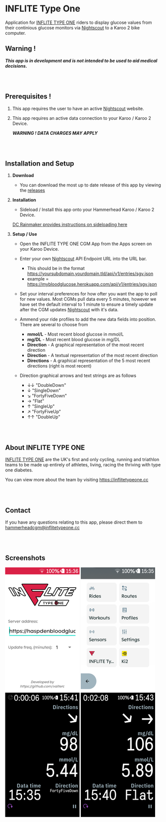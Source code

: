 # INFLITE Type One

Application for [INFLITE TYPE ONE](https://inflite.cc/typeone/) riders to display glucose values from their continious glucose monitors via [Nightscout](https://github.com/nightscout/cgm-remote-monitor) to a Karoo 2 bike computer.

## Warning !

**_This app is in development and is not intended to be used to aid medical decisions._**

</br></br>

## Prerequisites !

1. This app requires the user to have an active [Nightscout](https://github.com/nightscout/cgm-remote-monitor) website. 
    
2. This app requires an active data connection to your Karoo / Karoo 2 Device.
    
    **_WARNING ! DATA CHARGES MAY APPLY_**

</br></br>

## Installation and Setup
1. **Download**

   * You can download the most up to date release of this app by viewing the [releases](https://github.com/haspden/INFLITE-TYPE-ONE-Hammerhead-CGM/releases)


2. **Installation**

    * Sideload / Install this app onto your Hammerhead Karoo / Karoo 2 Device.
    
    [DC Rainmaker provides instructions on sideloading here](https://www.dcrainmaker.com/2021/02/how-to-sideload-android-apps-on-your-hammerhead-karoo-1-karoo-2.html)

3. **Setup / Use**

    * Open the INFLITE TYPE ONE CGM App from the Apps screen on your Karoo Device.
    * Enter your own [Nightscout](https://github.com/nightscout/cgm-remote-monitor) API Endpoint URL into the URL bar.
        * This should be in the format https://yoursubdomain.yourdomain.tld/api/v1/entries/sgv.json
        * example = https://mybloodglucose.herokuapp.com/api/v1/entries/sgv.json
        
    * Set your interval preferences for how ofter you want the app to poll for new values. Most CGMs pull data every 5 minutes, however we have set the default interval to 1 minute to ensure a timely update after the CGM updates [Nightscout](https://github.com/nightscout/cgm-remote-monitor) with it's data.
    
    * Ammend your ride profiles to add the new data fields into position. There are several to choose from
        * **mmol/L** - Most recent blood glucose in mmol/L
        * **mg/DL** - Most recent blood glucose in mg/DL
        * **Direction** - A graphical representation of the most recent direction
        * **Direction** - A textual representation of the most recent direction
        * **Directions** - A graphical representation of the 5 most recent directions (right is most recent)
    
    * Direction graphical arrows and text strings are as follows
        * ↓︎↓︎ "DoubleDown"
        * ↓︎ "SingleDown"
        * ↘︎ "FortyFiveDown"
        * →︎ "Flat"
        * ↑︎ "SingleUp"
        * ↗︎ "FortyFiveUp"
        * ↑︎↑︎ "DoubleUp"

</br></br>

## About INFLITE TYPE ONE

[INFLITE TYPE ONE](https://inflite.cc/typeone/) are the UK's first and only cycling, running and triathlon teams to be made up entirely of athletes, living, racing the thriving with type one diabetes.
 
You can view more about the team by visiting https://inflitetypeone.cc

</br></br>

## Contact

If you have any questions relating to this app, please direct them to hammerheadcgm@inflitetypeone.cc

</br></br>

## Screenshots

![Application](media/app-configuration.png?raw=true "Application")
![App drawer](media/apps.png?raw=true "Application")
![Ride elements](media/ride-elements.png?raw=true "Ride elements")
![Ride elements 2](media/ride-elements2.png?raw=true "Ride elements")

